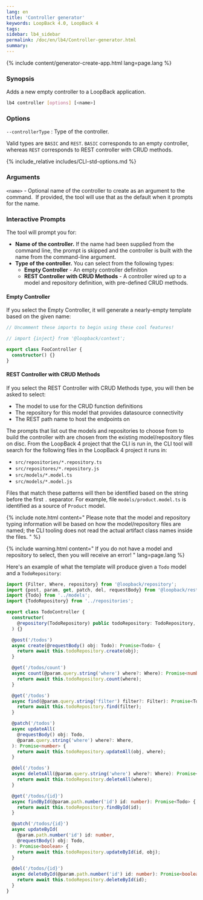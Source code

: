 ```yaml
---
lang: en
title: 'Controller generator'
keywords: LoopBack 4.0, LoopBack 4
tags:
sidebar: lb4_sidebar
permalink: /doc/en/lb4/Controller-generator.html
summary:
---
```


{% include content/generator-create-app.html lang=page.lang %}

### Synopsis

Adds a new empty controller to a LoopBack application.

```sh
lb4 controller [options] [<name>]
```

### Options

`--controllerType` : Type of the controller.

Valid types are `BASIC` and `REST`. `BASIC` corresponds to an empty controller,
whereas `REST` corresponds to REST controller with CRUD methods.

{% include_relative includes/CLI-std-options.md %}

### Arguments

`<name>` - Optional name of the controller to create as an argument to the
command.  If provided, the tool will use that as the default when it prompts for
the name.

### Interactive Prompts

The tool will prompt you for:

- **Name of the controller.** If the name had been supplied from the command
  line, the prompt is skipped and the controller is built with the name from the
  command-line argument.
- **Type of the controller.** You can select from the following types:
  - **Empty Controller** - An empty controller definition
  - **REST Controller with CRUD Methods** - A controller wired up to a model and
    repository definition, with pre-defined CRUD methods.

#### Empty Controller

If you select the Empty Controller, it will generate a nearly-empty template
based on the given name:

```ts
// Uncomment these imports to begin using these cool features!

// import {inject} from '@loopback/context';

export class FooController {
  constructor() {}
}
```

#### REST Controller with CRUD Methods

If you select the REST Controller with CRUD Methods type, you will then be asked
to select:

- The model to use for the CRUD function definitions
- The repository for this model that provides datasource connectivity
- The REST path name to host the endpoints on

The prompts that list out the models and repositories to choose from to build
the controller with are chosen from the existing model/repository files on disc.
From the LoopBack 4 project that the CLI is run in, the CLI tool will search for
the following files in the LoopBack 4 project it runs in:

- `src/repositories/*.repository.ts`
- `src/repositores/*.repository.js`
- `src/models/*.model.ts`
- `src/models/*.model.js`

Files that match these patterns will then be identified based on the string
before the first `.` separator. For example, file `models/product.model.ts` is
identified as a source of `Product` model.

{% include note.html content="
Please note that the model and repository typing information will be based on
how the model/repository files are named; the CLI tooling does not read the
actual artifact class names inside the files.
" %}

{% include warning.html content="
If you do not have a model and repository to select,
then you will receive an error!
" lang=page.lang %}

Here's an example of what the template will produce given a `Todo` model and a
`TodoRepository`:

```ts
import {Filter, Where, repository} from '@loopback/repository';
import {post, param, get, patch, del, requestBody} from '@loopback/rest';
import {Todo} from '../models';
import {TodoRepository} from '../repositories';

export class TodoController {
  constructor(
    @repository(TodoRepository) public todoRepository: TodoRepository,
  ) {}

  @post('/todos')
  async create(@requestBody() obj: Todo): Promise<Todo> {
    return await this.todoRepository.create(obj);
  }

  @get('/todos/count')
  async count(@param.query.string('where') where?: Where): Promise<number> {
    return await this.todoRepository.count(where);
  }

  @get('/todos')
  async find(@param.query.string('filter') filter?: Filter): Promise<Todo[]> {
    return await this.todoRepository.find(filter);
  }

  @patch('/todos')
  async updateAll(
    @requestBody() obj: Todo,
    @param.query.string('where') where?: Where,
  ): Promise<number> {
    return await this.todoRepository.updateAll(obj, where);
  }

  @del('/todos')
  async deleteAll(@param.query.string('where') where?: Where): Promise<number> {
    return await this.todoRepository.deleteAll(where);
  }

  @get('/todos/{id}')
  async findById(@param.path.number('id') id: number): Promise<Todo> {
    return await this.todoRepository.findById(id);
  }

  @patch('/todos/{id}')
  async updateById(
    @param.path.number('id') id: number,
    @requestBody() obj: Todo,
  ): Promise<boolean> {
    return await this.todoRepository.updateById(id, obj);
  }

  @del('/todos/{id}')
  async deleteById(@param.path.number('id') id: number): Promise<boolean> {
    return await this.todoRepository.deleteById(id);
  }
}
```
